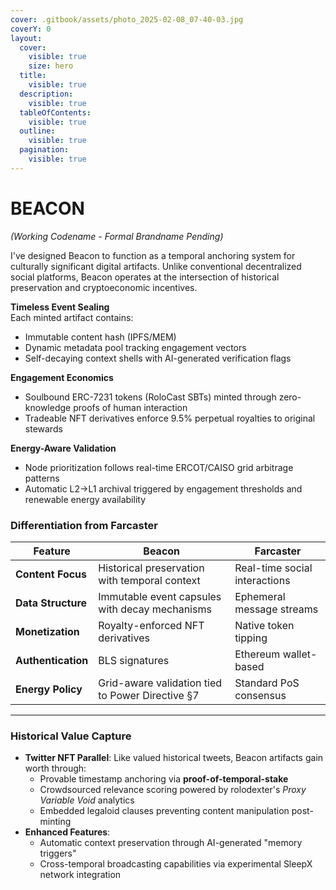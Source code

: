 ```yaml
---
cover: .gitbook/assets/photo_2025-02-08_07-40-03.jpg
coverY: 0
layout:
  cover:
    visible: true
    size: hero
  title:
    visible: true
  description:
    visible: true
  tableOfContents:
    visible: true
  outline:
    visible: true
  pagination:
    visible: true
---
```


# BEACON

_(Working Codename - Formal Brandname Pending)_

I've designed Beacon to function as a temporal anchoring system for culturally significant digital artifacts. Unlike conventional decentralized social platforms, Beacon operates at the intersection of historical preservation and cryptoeconomic incentives.

**Timeless Event Sealing**\
Each minted artifact contains:

* Immutable content hash (IPFS/MEM)
* Dynamic metadata pool tracking engagement vectors
* Self-decaying context shells with AI-generated verification flags

**Engagement Economics**

* Soulbound ERC-7231 tokens (RoloCast SBTs) minted through zero-knowledge proofs of human interaction
* Tradeable NFT derivatives enforce 9.5% perpetual royalties to original stewards

**Energy-Aware Validation**

* Node prioritization follows real-time ERCOT/CAISO grid arbitrage patterns
* Automatic L2→L1 archival triggered by engagement thresholds and renewable energy availability

### **Differentiation from Farcaster**

| Feature            | Beacon                                           | Farcaster                     |
| ------------------ | ------------------------------------------------ | ----------------------------- |
| **Content Focus**  | Historical preservation with temporal context    | Real-time social interactions |
| **Data Structure** | Immutable event capsules with decay mechanisms   | Ephemeral message streams     |
| **Monetization**   | Royalty-enforced NFT derivatives                 | Native token tipping          |
| **Authentication** | BLS signatures                                   | Ethereum wallet-based         |
| **Energy Policy**  | Grid-aware validation tied to Power Directive §7 | Standard PoS consensus        |

***

### **Historical Value Capture**

* **Twitter NFT Parallel**: Like valued historical tweets, Beacon artifacts gain worth through:
  * Provable timestamp anchoring via **proof-of-temporal-stake**
  * Crowdsourced relevance scoring powered by rolodexter's _Proxy Variable Void_ analytics
  * Embedded legaloid clauses preventing content manipulation post-minting
* **Enhanced Features**:
  * Automatic context preservation through AI-generated "memory triggers"
  * Cross-temporal broadcasting capabilities via experimental SleepX network integration
